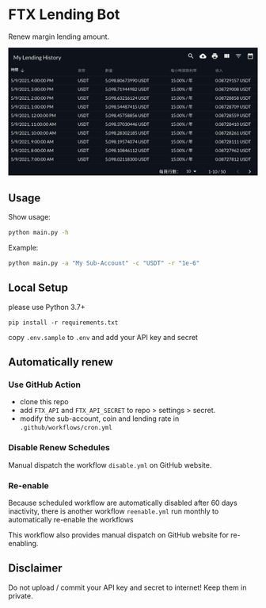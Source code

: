 FTX Lending Bot
===

Renew margin lending amount.

![demo](/img/demo.png)

## Usage

Show usage:

```bash
python main.py -h
```

Example:

```bash
python main.py -a "My Sub-Account" -c "USDT" -r "1e-6"
```

## Local Setup

please use Python 3.7+

```
pip install -r requirements.txt
```

copy `.env.sample` to `.env` and add your API key and secret

## Automatically renew

### Use GitHub Action

- clone this repo
- add `FTX_API` and `FTX_API_SECRET` to repo > settings > secret.
- modify the sub-account, coin and lending rate in `.github/workflows/cron.yml`

### Disable Renew Schedules

Manual dispatch the workflow `disable.yml` on GitHub website.

### Re-enable

Because scheduled workflow are automatically disabled after 60 days inactivity, there is another workflow `reenable.yml` run monthly to automatically re-enable the workflows

This workflow also provides manual dispatch on GitHub website for re-enabling.

## Disclaimer

Do not upload / commit your API key and secret to internet! Keep them in private.
